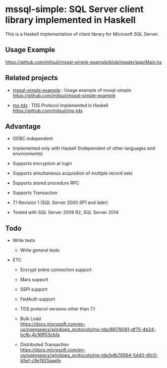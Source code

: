 # mssql-simple: SQL Server client library implemented in Haskell

This is a Haskell implementation of client library for Microsoft SQL Server.


## Usage Example

https://github.com/mitsuji/mssql-simple-example/blob/master/app/Main.hs


## Related projects

* [mssql-simple-example](https://github.com/mitsuji/mssql-simple-example)
  : Usage example of mssql-simple  
  https://github.com/mitsuji/mssql-simple-example
  
* [ms-tds](https://github.com/mitsuji/ms-tds)
  : TDS Protocol implemented in Haskell  
  https://github.com/mitsuji/ms-tds
  

## Advantage

* ODBC independent

* Implemented only with Haskell (Independent of other languages ​​and environments)

* Supports encryption at login

* Supports simultaneous acquisition of multiple record sets

* Supports stored procedure RPC

* Supports Transaction

* 7.1 Revision 1 (SQL Server 2000 SP1 and later)

* Tested with SQL Server 2008 R2, SQL Server 2014



## Todo

* Write tests
  * Write general tests
  

* ETC
  * Encrypt entire connection support
  * Mars support
  * SSPI support
  * FedAuth support
  * TDS protocol versions other than 7.1

  * Bulk Load  
    https://docs.microsoft.com/en-us/openspecs/windows_protocols/ms-tds/88176081-df75-4b24-bcfb-4c16ff03cbfa

  * Distributed Transaction  
    https://docs.microsoft.com/en-us/openspecs/windows_protocols/ms-tds/b4b78564-5440-4fc0-b5ef-c9e1925aaefe


